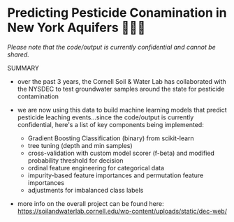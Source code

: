 # Predicting Pesticide Conamination in New York Aquifers 🌱💦🗽

*Please note that the code/output is currently confidential and cannot be shared.*

SUMMARY
- over the past 3 years, the Cornell Soil & Water Lab has collaborated with the NYSDEC to test groundwater        samples around the state for pesticide contamination

- we are now using this data to build machine learning models that predict pesticide leaching events...since the code/output is currently confidential, here's a list of key components being implemented:
  - Gradient Boosting Classification (binary) from scikit-learn
  - tree tuning (depth and min samples)
  - cross-validation with custom model scorer (f-beta) and modified probability threshold for decision
  - ordinal feature engineering for categorical data
  - impurity-based feature importances and permutation feature importances
  - adjustments for imbalanced class labels

- more info on the overall project can be found here: https://soilandwaterlab.cornell.edu/wp-content/uploads/static/dec-web/
